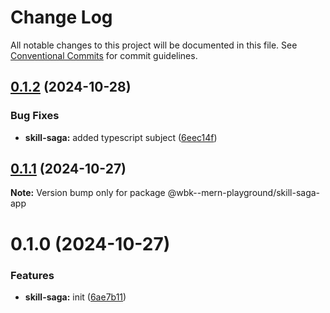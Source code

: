 # Change Log

All notable changes to this project will be documented in this file.
See [Conventional Commits](https://conventionalcommits.org) for commit guidelines.

## [0.1.2](https://github.com/paulAlexSerban/wbk--mern-playground/compare/@wbk--mern-playground/skill-saga-app@0.1.1...@wbk--mern-playground/skill-saga-app@0.1.2) (2024-10-28)

### Bug Fixes

-   **skill-saga:** added typescript subject ([6eec14f](https://github.com/paulAlexSerban/wbk--mern-playground/commit/6eec14fa490c56f64409d4f37153541c5db74d99))

## [0.1.1](https://github.com/paulAlexSerban/wbk--mern-playground/compare/@wbk--mern-playground/skill-saga-app@0.1.0...@wbk--mern-playground/skill-saga-app@0.1.1) (2024-10-27)

**Note:** Version bump only for package @wbk--mern-playground/skill-saga-app

# 0.1.0 (2024-10-27)

### Features

-   **skill-saga:** init ([6ae7b11](https://github.com/paulAlexSerban/wbk--mern-playground/commit/6ae7b113a0efdc0b7552e9e556ce09faa8605e0e))
